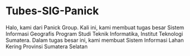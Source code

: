 # Tubes-SIG-Panick
Halo, kami dari Panick Group. Kali ini, kami membuat tugas besar Sistem Informasi Geografis Program Studi Teknik Informatika, Institut Teknologi Sumatera. Dalam tugas besar ini, kami membuat Sistem Informasi Lahan Kering Provinsi Sumatera Selatan
